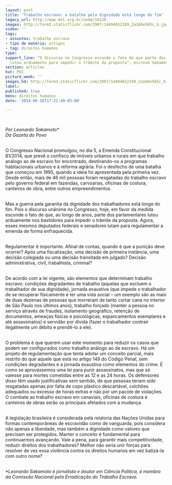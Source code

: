 ```yaml
---
layout: post
title: 'Trabalho escravo: a batalha pela dignidade está longe do fim'
legacy_url: http://www.mst.org.br/node/16220
images: http://farm3.staticflickr.com/2907/14494652109_2a166e565c_b.jpg
video: ''
tags:
- assuntos: trabalho escravo
- tipo de matéria: artigos
- tag: direitos humanos
type: 
support_line: “O discurso no Congresso esconde o fato de que parte dos parlamentares
  lutou arduamente para impedir o trâmite da proposta", escreve Sakamoto.
section: articles
hat: PEC
picture_week: ''
images_hd: http://farm3.staticflickr.com/2907/14494652109_2a166e565c_b.jpg
label: 
published: true
menu: direitos humanos
date: '2014-06-16T17:21:49-03:00'

---
```

<p>&nbsp;</p><p><em>Por Leonardo Sakamoto*<br>Da Gazeta do Povo</em></p><p><br>O Congresso Nacional promulgou, no dia 5, a Emenda Constitucional 81/2014, que prevê o confisco de imóveis urbanos e rurais em que trabalho análogo ao de escravo for encontrado, destinando-os a programas habitacionais urbanos e à reforma agrária. Foi o desfecho de uma batalha que começou em 1995, quando a ideia foi apresentada pela primeira vez. Desde então, mais de 46 mil pessoas foram resgatadas do trabalho escravo pelo governo federal em fazendas, carvoarias, oficinas de costura, canteiros de obra, entre outros empreendimentos.</p><p><br>Mas a guerra pela garantia da dignidade dos trabalhadores está longe do fim. Pois o discurso unânime no Congresso, hoje, em favor da medida esconde o fato de que, ao longo de anos, parte dos parlamentares lutou arduamente nos bastidores para impedir o trâmite da proposta. Agora, esses mesmos deputados federais e senadores lutam para regulamentar a emenda de forma enfraquecida.</p><p><br>Regulamentar é importante. Afinal de contas, quando é que a punição deve ocorrer? Após uma fiscalização, uma decisão de primeira instância, uma decisão colegiada ou uma decisão transitada em julgado? Decisão administrativa, civil, trabalhista, criminal?</p><p><br>De acordo com a lei vigente, são elementos que determinam trabalho escravo: condições degradantes de trabalho (aquelas que excluem o trabalhador de sua dignidade), jornada exaustiva (que impede o trabalhador de se recuperar fisicamente e ter uma vida social – um exemplo são as mais de duas dezenas de pessoas que morreram de tanto cortar cana no interior de São Paulo nos últimos anos), trabalho forçado (manter a pessoa no serviço através de fraudes, isolamento geográfico, retenção de documentos, ameaças físicas e psicológicas, espancamentos exemplares e até assassinatos) e servidão por dívida (fazer o trabalhador contrair ilegalmente um débito e prendê-lo a ele).</p><p><br>O problema é que querem usar este momento para reduzir os casos que podem ser configurados como trabalho análogo ao de escravo. Há um projeto de regulamentação que tenta adotar um conceito parcial, mais restrito do que aquele que está no artigo 149 do Código Penal, sem condições degradantes e a jornada exaustiva como elementos do crime. É como se aprovássemos uma lei para punir assassinatos, mas que só valesse para mortes cometidas entre as 12 e as 24 horas. Os defensores disso têm usado justificativas sem sentido, de que pessoas teriam sido resgatadas apenas por falta de copo plástico descartável, colchões adequados ou excesso de horas extras e não por um pacote de violações. O combate ao trabalho escravo em canaviais, oficinas de costura e canteiros de obras serão os principais afetados com a mudança.</p><p><br>A legislação brasileira é considerada pela relatoria das Nações Unidas para formas contemporâneas de escravidão como de vanguarda, pois considera não apenas a liberdade, mas também a dignidade como valores que precisam ser protegidos. Manter o conceito é fundamental para continuarmos avançando. Vale a pena, para garantir mais competitividade, reduzir direitos dos trabalhadores? Melhor não seria unir forças para resolver de vez essa violência contra os direitos humanos em vez batizá-la com outro nome?</p><p><br><em>*Leonardo Sakamoto é jornalista e doutor em Ciência Política, é membro da Comissão Nacional pela Erradicação do Trabalho Escravo.</em></p><div><em><br></em></div>
